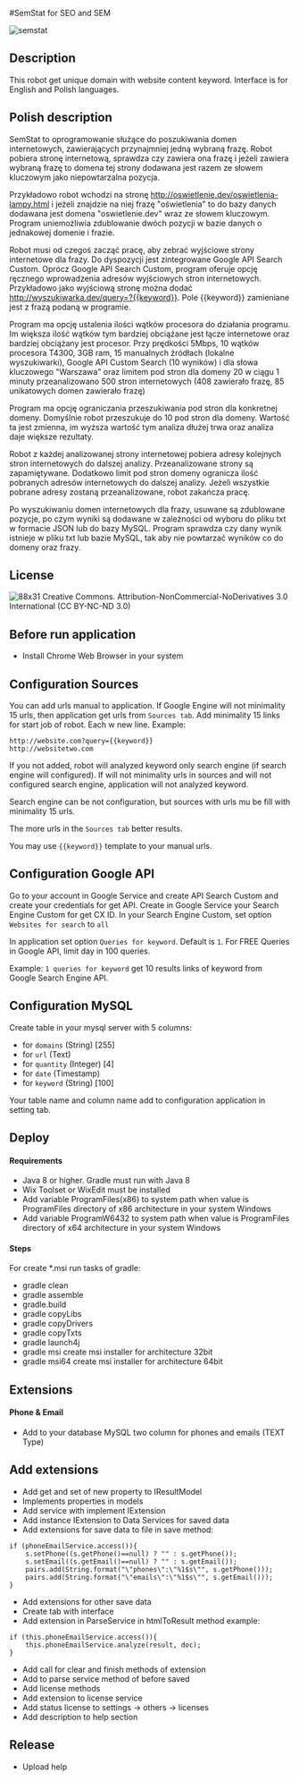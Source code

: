 #SemStat for SEO and SEM

![semstat](https://cloud.githubusercontent.com/assets/12084504/18876316/70449052-84c9-11e6-8359-4ddae7fbb030.jpg)

## Description
This robot get unique domain with website content keyword. Interface is for English and Polish languages.

## Polish description
SemStat to oprogramowanie służące do poszukiwania domen internetowych, zawierających przynajmniej jedną
wybraną frazę. Robot pobiera stronę internetową, sprawdza czy zawiera ona frazę i jeżeli zawiera wybraną frazę
to domena tej strony dodawana jest razem ze słowem kluczowym jako niepowtarzalna pozycja.

Przykładowo robot wchodzi na stronę http://oswietlenie.dev/oswietlenia-lampy.html i jeżeli znajdzie
na niej frazę "oświetlenia" to do bazy danych dodawana jest domena "oswietlenie.dev" wraz ze słowem kluczowym.
Program uniemożliwia zdublowanie dwóch pozycji w bazie danych o jednakowej domenie i frazie.

Robot musi od czegoś zacząć pracę, aby zebrać wyjściowe strony internetowe dla frazy. Do dyspozycji jest
zintegrowane Google API Search Custom. Oprócz Google API Search Custom, program oferuje opcję
ręcznego wprowadzenia adresów wyjściowych stron internetowych. Przykładowo jako wyjściową stronę
można dodać http://wyszukiwarka.dev/query=?{{keyword}}. Pole {{keyword}} zamieniane jest z 
frazą podaną w programie.

Program ma opcję ustalenia ilości wątków procesora do działania programu. Im większa ilość wątków
tym bardziej obciążane jest łącze internetowe oraz bardziej obciążany jest procesor. Przy prędkości
5Mbps, 10 wątków procesora T4300, 3GB ram, 15 manualnych źródłach (lokalne wyszukiwarki), Google API
Custom Search (10 wyników) i dla słowa kluczowego "Warszawa" oraz limitem pod stron dla domeny 20
w ciągu 1 minuty przeanalizowano 500 stron internetowych (408 zawierało frazę, 85 unikatowych domen zawierało frazę)

Program ma opcję ograniczania przeszukiwania pod stron dla konkretnej domeny. Domyślnie
robot przeszukuje do 10 pod stron dla domeny. Wartość ta jest zmienna, im wyższa wartość tym analiza dłużej
trwa oraz analiza daje większe rezultaty.

Robot z każdej analizowanej strony internetowej pobiera adresy kolejnych stron internetowych do dalszej
analizy. Przeanalizowane strony są zapamiętywane. Dodatkowo limit pod stron domeny ogranicza ilość
pobranych adresów internetowych do dalszej analizy. Jeżeli wszystkie pobrane adresy zostaną
przeanalizowane, robot zakańcza pracę.

Po wyszukiwaniu domen internetowych dla frazy, usuwane są zdublowane pozycje, po czym wyniki są dodawane 
w zależności od wyboru do pliku txt w formacie JSON lub do bazy MySQL. Program sprawdza czy dany wynik 
istnieje w pliku txt lub bazie MySQL, tak aby nie powtarzać wyników co do domeny oraz frazy.

## License

![88x31](https://cloud.githubusercontent.com/assets/12084504/18874988/46d29e30-84c4-11e6-97c7-0ffc2229e0eb.png)
Creative Commons. Attribution-NonCommercial-NoDerivatives 3.0 International (CC BY-NC-ND 3.0)

## Before run application
- Install Chrome Web Browser in your system

## Configuration Sources
You can add urls manual to application. If Google Engine will not minimality 15 urls, then application
get urls from ```Sources tab```. Add  minimality 15 links for start job of robot. Each w new line. Example:
```
http://website.com?query={{keyword}}
http://websitetwo.com
```

If you not added, robot will analyzed keyword only search engine (if search engine will configured).
If will not minimality urls in sources and will not configured search engine, application will not analyzed keyword.

Search engine can be not configuration, but sources with urls mu be fill with minimality 15 urls.

The more urls in the ```Sources tab``` better results.

You may use ```{{keyword}}``` template to your manual urls.

## Configuration Google API
Go to your account in Google Service and create API Search Custom and create
your credentials for get API. Create in Google Service your Search Engine Custom for get CX ID.
In your Search Engine Custom, set option ```Websites for search``` to ```all```

In application set option ```Queries for keyword```. Default is ```1```. 
For FREE Queries in Google API, limit day in 100 queries.

Example: ```1 queries for keyword``` get 10 results links of keyword from Google Search Engine API.

## Configuration MySQL
Create table in your mysql server with 5 columns:
- for ```domains``` (String) [255]
- for ```url``` (Text)
- for ```quantity``` (Integer) [4]
- for ```date``` (Timestamp)
- for ```keyword``` (String) [100]

Your table name and column name add to configuration application in setting tab.

## Deploy

#### Requirements

- Java 8 or higher. Gradle must run with Java 8
- Wix Toolset or WixEdit must be installed
- Add variable ProgramFiles(x86) to system path when value is ProgramFiles directory of x86 architecture in your system Windows
- Add variable ProgramW6432 to system path when value is ProgramFiles directory of x64 architecture in your system Windows

#### Steps

For create *.msi run tasks of gradle:

- gradle clean
- gradle assemble
- gradle.build
- gradle copyLibs
- gradle copyDrivers
- gradle copyTxts
- gradle launch4j
- gradle msi create msi installer for architecture 32bit
- gradle msi64 create msi installer for architecture 64bit

## Extensions

#### Phone & Email
- Add to your database MySQL two column for phones and emails (TEXT Type)

## Add extensions

- Add get and set of new property to IResultModel
- Implements properties in models
- Add service with implement IExtension
- Add instance IExtension to Data Services for saved data
- Add extensions for save data to file in save method:
```
if (phoneEmailService.access()){
    s.setPhone((s.getPhone()==null) ? "" : s.getPhone());
    s.setEmail((s.getEmail()==null) ? "" : s.getEmail());
    pairs.add(String.format("\"phones\":\"%1$s\"", s.getPhone()));
    pairs.add(String.format("\"emails\":\"%1$s\"", s.getEmail()));
}
```
- Add extensions for other save data
- Create tab with interface
- Add extension in ParseService in htmlToResult method example:
```
if (this.phoneEmailService.access()){
    this.phoneEmailService.analyze(result, doc);
}
```
- Add call for clear and finish methods of extension
- Add to parse service method of before saved
- Add license methods
- Add extension to license service
- Add status license to settings -> others -> licenses
- Add description to help section

## Release
- Upload help
